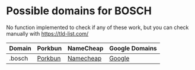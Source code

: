 # Possible domains for BOSCH

No function implemented to check if any of these work, but you can check manually with https://tld-list.com/

| Domain | Porkbun | NameCheap | Google Domains |
|---|---|---|---|
| .bosch | [Porkbun](https://porkbun.com/checkout/search?prb=e814663da1&tlds=&idnLanguage=&search=search&q=.bosch) | [Namecheap](https://www.namecheap.com/domains/registration/results/?domain=.bosch) | [Google](https://domains.google.com/registrar/search?searchTerm=.bosch) |
